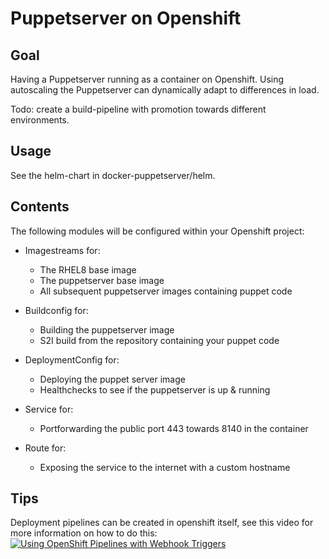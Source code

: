 # Puppetserver on Openshift

## Goal

Having a Puppetserver running as a container on Openshift. Using autoscaling the Puppetserver can dynamically adapt to differences in load.

Todo: create a build-pipeline with promotion towards different environments.

## Usage

See the helm-chart in docker-puppetserver/helm.

## Contents

The following modules will be configured within your Openshift project:

* Imagestreams for:
    - The RHEL8 base image
    - The puppetserver base image
    - All subsequent puppetserver images containing puppet code

* Buildconfig for:
    - Building the puppetserver image
    - S2I build from the repository containing your puppet code

* DeploymentConfig for:
    - Deploying the puppet server image
    - Healthchecks to see if the puppetserver is up & running

* Service for:
    - Portforwarding the public port 443 towards 8140 in the container

* Route for:
    - Exposing the service to the internet with a custom hostname

## Tips

Deployment pipelines can be created in openshift itself, see this video for more information on how to do this:
[![Using OpenShift Pipelines with Webhook Triggers](http://img.youtube.com/vi/kY6227QxqOA/0.jpg)](http://www.youtube.com/watch?v=kY6227QxqOA)
